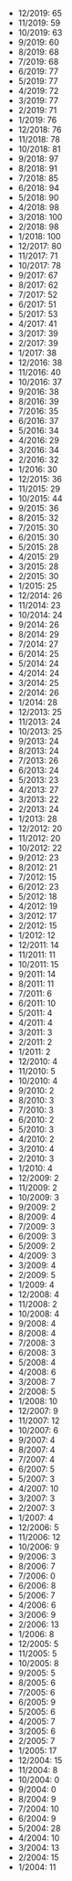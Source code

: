 *  12/2019: 65
*  11/2019: 59
*  10/2019: 63
*  9/2019: 60
*  8/2019: 68
*  7/2019: 68
*  6/2019: 77
*  5/2019: 77
*  4/2019: 72
*  3/2019: 77
*  2/2019: 71
*  1/2019: 76
*  12/2018: 76
*  11/2018: 78
*  10/2018: 81
*  9/2018: 97
*  8/2018: 91
*  7/2018: 85
*  6/2018: 94
*  5/2018: 90
*  4/2018: 98
*  3/2018: 100
*  2/2018: 98
*  1/2018: 100
*  12/2017: 80
*  11/2017: 71
*  10/2017: 78
*  9/2017: 67
*  8/2017: 62
*  7/2017: 52
*  6/2017: 51
*  5/2017: 53
*  4/2017: 41
*  3/2017: 39
*  2/2017: 39
*  1/2017: 38
*  12/2016: 38
*  11/2016: 40
*  10/2016: 37
*  9/2016: 38
*  8/2016: 39
*  7/2016: 35
*  6/2016: 37
*  5/2016: 34
*  4/2016: 29
*  3/2016: 34
*  2/2016: 32
*  1/2016: 30
*  12/2015: 36
*  11/2015: 29
*  10/2015: 44
*  9/2015: 36
*  8/2015: 32
*  7/2015: 30
*  6/2015: 30
*  5/2015: 28
*  4/2015: 29
*  3/2015: 28
*  2/2015: 30
*  1/2015: 25
*  12/2014: 26
*  11/2014: 23
*  10/2014: 24
*  9/2014: 26
*  8/2014: 29
*  7/2014: 27
*  6/2014: 25
*  5/2014: 24
*  4/2014: 24
*  3/2014: 25
*  2/2014: 26
*  1/2014: 28
*  12/2013: 25
*  11/2013: 24
*  10/2013: 25
*  9/2013: 24
*  8/2013: 24
*  7/2013: 26
*  6/2013: 24
*  5/2013: 23
*  4/2013: 27
*  3/2013: 22
*  2/2013: 24
*  1/2013: 28
*  12/2012: 20
*  11/2012: 20
*  10/2012: 22
*  9/2012: 23
*  8/2012: 21
*  7/2012: 15
*  6/2012: 23
*  5/2012: 18
*  4/2012: 19
*  3/2012: 17
*  2/2012: 15
*  1/2012: 12
*  12/2011: 14
*  11/2011: 11
*  10/2011: 15
*  9/2011: 14
*  8/2011: 11
*  7/2011: 6
*  6/2011: 10
*  5/2011: 4
*  4/2011: 4
*  3/2011: 3
*  2/2011: 2
*  1/2011: 2
*  12/2010: 4
*  11/2010: 5
*  10/2010: 4
*  9/2010: 2
*  8/2010: 3
*  7/2010: 3
*  6/2010: 2
*  5/2010: 3
*  4/2010: 2
*  3/2010: 4
*  2/2010: 3
*  1/2010: 4
*  12/2009: 2
*  11/2009: 2
*  10/2009: 3
*  9/2009: 2
*  8/2009: 4
*  7/2009: 3
*  6/2009: 3
*  5/2009: 2
*  4/2009: 3
*  3/2009: 4
*  2/2009: 5
*  1/2009: 4
*  12/2008: 4
*  11/2008: 2
*  10/2008: 4
*  9/2008: 4
*  8/2008: 4
*  7/2008: 3
*  6/2008: 3
*  5/2008: 4
*  4/2008: 6
*  3/2008: 7
*  2/2008: 5
*  1/2008: 10
*  12/2007: 9
*  11/2007: 12
*  10/2007: 6
*  9/2007: 4
*  8/2007: 4
*  7/2007: 4
*  6/2007: 5
*  5/2007: 3
*  4/2007: 10
*  3/2007: 3
*  2/2007: 3
*  1/2007: 4
*  12/2006: 5
*  11/2006: 12
*  10/2006: 9
*  9/2006: 3
*  8/2006: 7
*  7/2006: 0
*  6/2006: 8
*  5/2006: 7
*  4/2006: 6
*  3/2006: 9
*  2/2006: 13
*  1/2006: 8
*  12/2005: 5
*  11/2005: 5
*  10/2005: 8
*  9/2005: 5
*  8/2005: 6
*  7/2005: 6
*  6/2005: 9
*  5/2005: 6
*  4/2005: 7
*  3/2005: 6
*  2/2005: 7
*  1/2005: 17
*  12/2004: 15
*  11/2004: 8
*  10/2004: 0
*  9/2004: 0
*  8/2004: 9
*  7/2004: 10
*  6/2004: 9
*  5/2004: 28
*  4/2004: 10
*  3/2004: 13
*  2/2004: 15
*  1/2004: 11